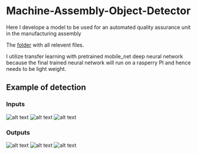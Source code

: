 # Machine-Assembly-Object-Detector
Here I develope a model to be used for an automated quality assurance unit in the manufacturing assembly 

The [folder](https://drive.google.com/drive/folders/1NPSe6jSGzYp8Xd81uxs9kF1o5BPGgz7p?usp=sharing
) with all relevent files.


I utilize transfer learning with pretrained mobile_net deep neural network because the final trained neural network will run on a rasperry PI and hence needs to be light weight. 

## Example of detection

### Inputs

![alt text](https://github.com/AbdulRahmanSilmy/Machine-Assembly-Object-Detector/blob/main/images/input/bluecoverpcbtopfuse_16.jpeg) 
![alt text](https://github.com/AbdulRahmanSilmy/Machine-Assembly-Object-Detector/blob/main/images/input/empty_25.jpeg)
![alt text](https://github.com/AbdulRahmanSilmy/Machine-Assembly-Object-Detector/blob/main/images/input/redcoverpcbbothfuse_19.jpeg)

### Outputs

![alt text](https://github.com/AbdulRahmanSilmy/Machine-Assembly-Object-Detector/blob/main/images/output/download%20(2).png)
![alt text](https://github.com/AbdulRahmanSilmy/Machine-Assembly-Object-Detector/blob/main/images/output/download%20(3).png)
![alt text](https://github.com/AbdulRahmanSilmy/Machine-Assembly-Object-Detector/blob/main/images/output/download%20(4).png)



